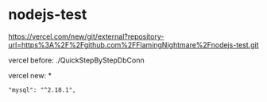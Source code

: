 # nodejs-test

https://vercel.com/new/git/external?repository-url=https%3A%2F%2Fgithub.com%2FFlamingNightmare%2Fnodejs-test.git

vercel before:
./QuickStepByStepDbConn

vercel new:
*


    "mysql": "^2.18.1",
